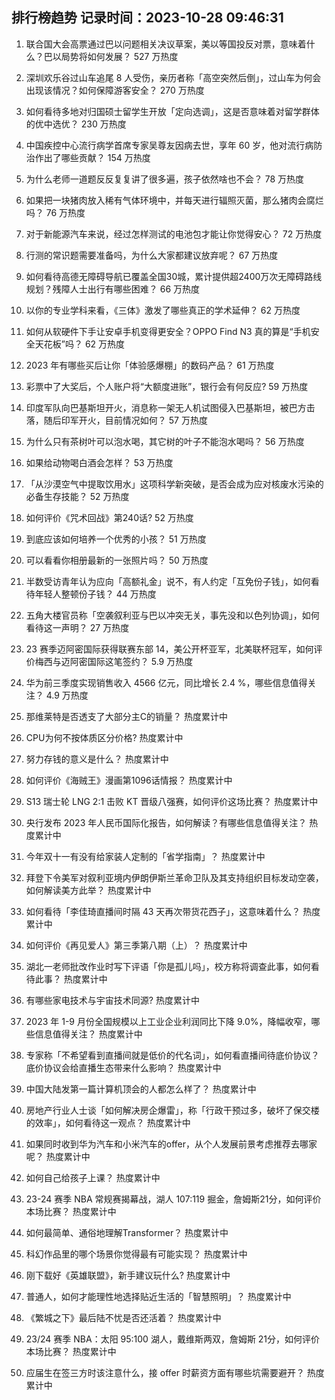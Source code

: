 
## 排行榜趋势 记录时间：2023-10-28 09:46:31
  
  1. 联合国大会高票通过巴以问题相关决议草案，美以等国投反对票，意味着什么？巴以局势将如何发展？ 527 万热度
    
  2. 深圳欢乐谷过山车追尾 8 人受伤，亲历者称「高空突然后倒」，过山车为何会出现该情况？如何保障游客安全？ 270 万热度
    
  3. 如何看待多地对归国硕士留学生开放「定向选调」，这是否意味着对留学群体的优中选优？ 230 万热度
    
  4. 中国疾控中心流行病学首席专家吴尊友因病去世，享年 60 岁，他对流行病防治作出了哪些贡献？ 154 万热度
    
  5. 为什么老师一道题反反复复讲了很多遍，孩子依然啥也不会？ 78 万热度
    
  6. 如果把一块猪肉放入稀有气体环境中，并每天进行辐照灭菌，那么猪肉会腐烂吗？ 76 万热度
    
  7. 对于新能源汽车来说，经过怎样测试的电池包才能让你觉得安心？ 72 万热度
    
  8. 行测的常识题需要准备吗，为什么大家都建议放弃呢？ 67 万热度
    
  9. 如何看待高德无障碍导航已覆盖全国30城，累计提供超2400万次无障碍路线规划？残障人士出行有哪些困难？ 66 万热度
    
  10. 以你的专业学科来看，《三体》激发了哪些真正的学术延伸？ 62 万热度
    
  11. 如何从软硬件下手让安卓手机变得更安全？OPPO Find N3 真的算是“手机安全天花板”吗？ 62 万热度
    
  12. 2023 年有哪些买后让你「体验感爆棚」的数码产品？ 61 万热度
    
  13. 彩票中了大奖后，个人账户将“大额度进账”，银行会有何反应? 59 万热度
    
  14. 印度军队向巴基斯坦开火，消息称一架无人机试图侵入巴基斯坦，被巴方击落，随后印军开火，目前情况如何？ 57 万热度
    
  15. 为什么只有茶树叶可以泡水喝，其它树的叶子不能泡水喝吗？ 56 万热度
    
  16. 如果给动物喝白酒会怎样？ 53 万热度
    
  17. 「从沙漠空气中提取饮用水」这项科学新突破，是否会成为应对核废水污染的必备生存技能？ 52 万热度
    
  18. 如何评价《咒术回战》第240话? 52 万热度
    
  19. 到底应该如何培养一个优秀的小孩？ 51 万热度
    
  20. 可以看看你相册最新的一张照片吗？ 50 万热度
    
  21. 半数受访青年认为应向「高额礼金」说不，有人约定「互免份子钱」，如何看待年轻人整顿份子钱？ 44 万热度
    
  22. 五角大楼官员称「空袭叙利亚与巴以冲突无关，事先没和以色列协调」，如何看待这一声明？ 27 万热度
    
  23. 23 赛季迈阿密国际获得联赛东部 14，美公开杯亚军，北美联杯冠军，如何评价梅西与迈阿密国际这笔签约？ 5.9 万热度
    
  24. 华为前三季度实现销售收入 4566 亿元，同比增长 2.4 %，哪些信息值得关注？ 4.9 万热度
    
  25. 那维莱特是否透支了大部分主C的销量？ 热度累计中
    
  26. CPU为何不按体质区分价格? 热度累计中
    
  27. 努力存钱的意义是什么？ 热度累计中
    
  28. 如何评价《海贼王》漫画第1096话情报？ 热度累计中
    
  29. S13 瑞士轮 LNG 2:1 击败 KT 晋级八强赛，如何评价这场比赛？ 热度累计中
    
  30. 央行发布 2023 年人民币国际化报告，如何解读？有哪些信息值得关注？ 热度累计中
    
  31. 今年双十一有没有给家装人定制的「省学指南」？ 热度累计中
    
  32. 拜登下令美军对叙利亚境内伊朗伊斯兰革命卫队及其支持组织目标发动空袭，如何解读美方此举？ 热度累计中
    
  33. 如何看待「李佳琦直播间时隔 43 天再次带货花西子」，这意味着什么？ 热度累计中
    
  34. 如何评价《再见爱人》第三季第八期（上）？ 热度累计中
    
  35. 湖北一老师批改作业时写下评语「你是孤儿吗」，校方称将调查此事，如何看待此事？ 热度累计中
    
  36. 有哪些家电技术与宇宙技术同源? 热度累计中
    
  37. 2023 年 1-9 月份全国规模以上工业企业利润同比下降 9.0%，降幅收窄，哪些信息值得关注？ 热度累计中
    
  38. 专家称「不希望看到直播间就是低价的代名词」，如何看直播间待底价协议？底价协议会给直播生态带来什么影响？ 热度累计中
    
  39. 中国大陆发第一篇计算机顶会的人都怎么样了？ 热度累计中
    
  40. 房地产行业人士谈「如何解决房企爆雷」，称「行政干预过多，破坏了保交楼的效率」，如何看待这一观点？ 热度累计中
    
  41. 如果同时收到华为汽车和小米汽车的offer，从个人发展前景考虑推荐去哪家呢？ 热度累计中
    
  42. 如何自己给孩子上课？ 热度累计中
    
  43. 23-24 赛季 NBA 常规赛揭幕战，湖人 107:119 掘金，詹姆斯21分，如何评价本场比赛？ 热度累计中
    
  44. 如何最简单、通俗地理解Transformer？ 热度累计中
    
  45. 科幻作品里的哪个场景你觉得最有可能实现？ 热度累计中
    
  46. 刚下载好《英雄联盟》，新手建议玩什么? 热度累计中
    
  47. 普通人，如何才能理性地选择贴近生活的「智慧照明」？ 热度累计中
    
  48. 《繁城之下》最后陆不忧是否还活着？ 热度累计中
    
  49. 23/24 赛季 NBA：太阳 95:100 湖人，戴维斯两双，詹姆斯 21分，如何评价本场比赛？ 热度累计中
    
  50. 应届生在签三方时该注意什么，接 offer 时薪资方面有哪些坑需要避开？ 热度累计中
    